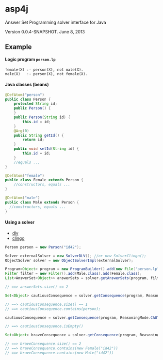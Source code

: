 # asp4j

Answer Set Programming solver interface for Java

Version 0.0.4-SNAPSHOT. June 8, 2013

## Example

#### Logic program `person.lp`

    female(X) :- person(X), not male(X).
    male(X)   :- person(X), not female(X).

#### Java classes (beans)
  
```java  
@DefAtom("person")
public class Person {    
    protected String id;
    public Person() {
    }
    public Person(String id) {
        this.id = id;
    }    
    @Arg(0)
    public String getId() {
        return id;
    }    
    public void setId(String id) {
        this.id = id;
    }
    //equals ...  
}

@DefAtom("female")
public class Female extends Person {
    //constructors, equals ...
}

@DefAtom("male")
public class Male extends Person {
  //constructors, equals ...
}
```

#### Using a solver

- [dlv](http://www.dlvsystem.com/)
- [clingo](http://potassco.sourceforge.net/)

```java
Person person = new Person("id42");

Solver externalSolver = new SolverDLV(); //or new SolverClingo();  
ObjectSolver solver = new ObjectSolverImpl(externalSolver); 

Program<Object> program = new ProgramBuilder().add(new File("person.lp")).add(person).build();
Filter filter = new Filter().add(Male.class).add(Female.class);
List<AnswerSet<Object>> answerSets = solver.getAnswerSets(program, filter);

// ==> answerSets.size() == 2

Set<Object> cautiousConsequence = solver.getConsequence(program, ReasoningMode.CAUTIOUS);

// ==> cautiousConsequence.size() == 1
// ==> cautiousConsequence.contains(person);

cautiousConsequence = solver.getConsequence(program, ReasoningMode.CAUTIOUS, filter);

// ==> cautiousConsequence.isEmpty()

Set<Object> braveConsequence = solver.getConsequence(program, ReasoningMode.BRAVE, filter);

// ==> braveConsequence.size() == 2
// ==> braveConsequence.contains(new Female("id42"))
// ==> braveConsequence.contains(new Male("id42"))
```
